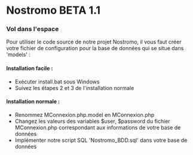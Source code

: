 # Nostromo BETA 1.1
### Vol dans l'espace
Pour utiliser le code source de notre projet Nostromo, il vous faut créer votre fichier de configuration pour la base de données qui se situe dans 'models' :
 
#### Installation facile :
 - Exécuter install.bat sous Windows
 - Suivez les étapes 2 et 3 de l'installation normale

#### Installation normale : 
 - Renommez MConnexion.php.model en MConnexion.php
 - Changez les valeurs des variables $user, $password du fichier MConnexion.php correspondant aux informations de votre base de données
 - Implémenter notre script SQL 'Nostromo_BDD.sql' dans votre base de données